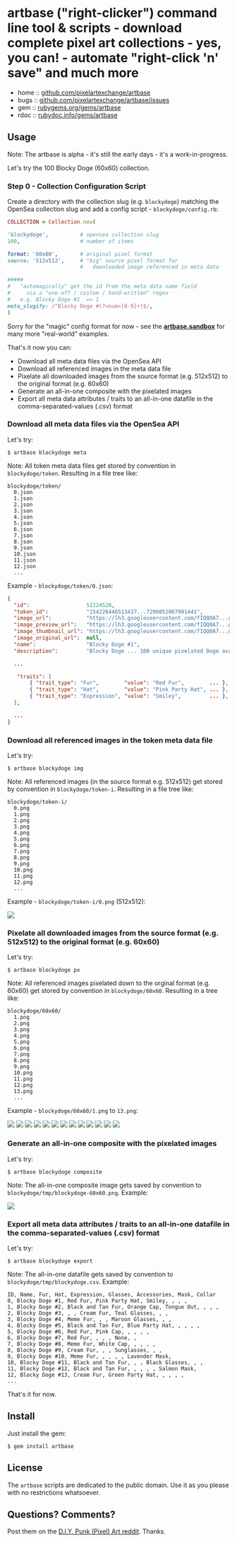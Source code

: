 # artbase ("right-clicker") command line tool & scripts - download complete pixel art collections - yes, you can! - automate "right-click 'n' save" and much more

* home  :: [github.com/pixelartexchange/artbase](https://github.com/pixelartexchange/artbase)
* bugs  :: [github.com/pixelartexchange/artbase/issues](https://github.com/pixelartexchange/artbase/issues)
* gem   :: [rubygems.org/gems/artbase](https://rubygems.org/gems/artbase)
* rdoc  :: [rubydoc.info/gems/artbase](http://rubydoc.info/gems/artbase)



## Usage


Note:  The artbase is alpha - it's still the early days - it's a work-in-progress.




Let's try the 100 Blocky Doge (60x60) collection.


### Step 0  - Collection Configuration Script

Create a directory with the collection slug (e.g. `blockydoge`)
matching the OpenSea collection slug
and add a config script - `blockydoge/config.rb`:

``` ruby
COLLECTION = Collection.new( 

'blockydoge',          # opensea collection slug
100,                   # number of items

format: '60x60',       # original pixel format
source: '512x512',     # "big" source pixel format for 
                       #   downloaded image referenced in meta data  

#####
#   "automagically" get the id from the meta data name field 
#     via a "one-off / custom / hand-written" regex
#   e.g. Blocky Doge #1  => 1
meta_slugify: /^Blocky Doge #(?<num>[0-9]+)$/,
)
```

Sorry for the "magic" config format for now  -
see the [**artbase.sandbox**](https://github.com/pixelartexchange/artbase.sandbox) for many more "real-world" examples.





That's it now you can:

- Download all meta data files via the OpenSea API
- Download all referenced images in the meta data file
- Pixelate all downloaded images from the source format (e.g. 512x512) to the original format (e.g. 60x60)
- Generate an all-in-one composite with the pixelated images
- Export all meta data attributes / traits to an all-in-one datafile in the comma-separated-values (.csv) format


### Download all meta data files via the OpenSea API

Let's try:

```
$ artbase blockydoge meta
```

Note: All token meta data files get stored by convention in `blockydoge/token`.
Resulting in a file tree like:

```
blockydoge/token/
  0.json
  1.json
  2.json
  3.json
  4.json
  5.json
  6.json
  7.json
  8.json
  9.json
  10.json
  11.json
  12.json
  ...
```

Example - `blockydoge/token/0.json`:

``` json
{
  "id":                  52224520,
  "token_id":            "154226446513437...7290852067901441",
  "image_url":           "https://lh3.googleusercontent.com/fIQQ0A7...gTlbgMTQ",
  "image_preview_url":   "https://lh3.googleusercontent.com/fIQQ0A7...gTlbgMTQ=s250",
  "image_thumbnail_url": "https://lh3.googleusercontent.com/fIQQ0A7...gTlbgMTQ=s128",
  "image_original_url":  null,
  "name":                "Blocky Doge #1",
  "description":         "Blocky Doge ... 100 unique pixelated Doge avatars...",

  ...

   "traits": [
       { "trait_type": "Fur",        "value": "Red Fur",        ... },
       { "trait_type": "Hat",        "value": "Pink Party Hat", ... },
       { "trait_type": "Expression", "value": "Smiley",         ... },
  ],

  ...
}
```



### Download all referenced images in the token meta data file

Let's try:

```
$ artbase blockydoge img
```

Note: All referenced images (in the source format e.g. 512x512)
get stored by convention in `blockydoge/token-i`.
Resulting in a file tree like:

```
blockydoge/token-i/
  0.png
  1.png
  2.png
  3.png
  4.png
  5.png
  6.png
  7.png
  8.png
  9.png
  10.png
  11.png
  12.png
  ...
```

Example - `blockydoge/token-i/0.png` (512x512):

![](i/blockydoge0-512x512.png)





### Pixelate all downloaded images from the source format (e.g. 512x512) to the original format (e.g. 60x60)

Let's try:

```
$ artbase blockydoge px
```

Note: All referenced images pixelated down to the orginal format (e.g. 60x60)
get stored by convention in `blockydoge/60x60`.
Resulting in a tree like:

```
blockydoge/60x60/
  1.png
  2.png
  3.png
  4.png
  5.png
  6.png
  7.png
  8.png
  9.png
  10.png
  11.png
  12.png
  13.png
  ...
```


Example - `blockydoge/60x60/1.png` to `13.png`:

![](i/blockydoge000001.png)
![](i/blockydoge000002.png)
![](i/blockydoge000003.png)
![](i/blockydoge000004.png)
![](i/blockydoge000005.png)
![](i/blockydoge000006.png)
![](i/blockydoge000007.png)
![](i/blockydoge000008.png)
![](i/blockydoge000009.png)
![](i/blockydoge000010.png)
![](i/blockydoge000011.png)
![](i/blockydoge000012.png)
![](i/blockydoge000013.png)




### Generate an all-in-one composite with the pixelated images

Let's try:

```
$ artbase blockydoge composite
```

Note: The all-in-one composite image gets saved by convention to `blockydoge/tmp/blockydoge-60x60.png`.  Example:

![](i/blockydoge-60x60.png)



### Export all meta data attributes / traits to an all-in-one datafile in the comma-separated-values (.csv) format


Let's try:

```
$ artbase blockydoge export
```

Note: The all-in-one datafile gets saved by convention to `blockydoge/tmp/blockydoge.csv`.
Example:


```
ID, Name, Fur, Hat, Expression, Glasses, Accessories, Mask, Collar
0, Blocky Doge #1, Red Fur, Pink Party Hat, Smiley, , , ,
1, Blocky Doge #2, Black and Tan Fur, Orange Cap, Tongue Out, , , ,
2, Blocky Doge #3, , , Cream Fur, Teal Glasses, , ,
3, Blocky Doge #4, Meme Fur, , , Maroon Glasses, , ,
4, Blocky Doge #5, Black and Tan Fur, Blue Party Hat, , , , ,
5, Blocky Doge #6, Red Fur, Pink Cap, , , , ,
6, Blocky Doge #7, Red Fur, , , , None, ,
7, Blocky Doge #8, Meme Fur, White Cap, , , , ,
8, Blocky Doge #9, Cream Fur, , , Sunglasses, , ,
9, Blocky Doge #10, Meme Fur, , , , , Lavender Mask,
10, Blocky Doge #11, Black and Tan Fur, , , Black Glasses, , ,
11, Blocky Doge #12, Black and Tan Fur, , , , , Salmon Mask,
12, Blocky Doge #13, Cream Fur, Green Party Hat, , , , ,
...
```




That's it for now.



## Install

Just install the gem:

    $ gem install artbase


## License

The `artbase` scripts are dedicated to the public domain.
Use it as you please with no restrictions whatsoever.


## Questions? Comments?

Post them on the [D.I.Y. Punk (Pixel) Art reddit](https://old.reddit.com/r/DIYPunkArt). Thanks.
